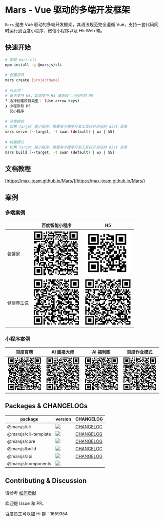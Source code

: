 # Mars - Vue 驱动的多端开发框架

`Mars` 是由 Vue 驱动的多端开发框架，其语法规范完全遵循 Vue，支持一套代码同时运行到百度小程序、微信小程序以及 H5 Web 端。 

## 快速开始

```bash
# 安装 mars-cli
npm install -g @marsjs/cli

# 创建项目
mars create [projectName]

# 可选项：
# 是否支持 H5，如需支持 H5 请选择：小程序和 H5
? 选择创建项目类型： (Use arrow keys)
❯ 小程序和 H5
  仅小程序

# 开发模式
# 如果 target 是小程序，需要用小程序开发工具打开对应的 dist 目录
mars serve [--target, -t swan (default) | wx | h5]

# 构建模式
# 如果 target 是小程序，需要用小程序开发工具打开对应的 dist 目录
mars build [--target, -t swan (default) | wx | h5]

```

## 文档教程
[https://max-team.github.io/Mars/](https://max-team.github.io/Mars/)

## 案例

### 多端案例

| | 百度智能小程序 | H5 |
|-|-|-|
| 装馨家 | ![](./docs/assets/qr-jiazhuang.png) | [![](./docs/assets/qr-jiazhuang-h5.png)](https://jia.baidu.com/m#/pages/home/index) |
| 健康养生说 | ![](./docs/assets/qr-yangsheng.png) | [![](./docs/assets/qr-yangsheng-h5.png)](https://sp0.baidu.com/5LMDcjW6BwF3otqbppnN2DJv/health.pae.baidu.com/medauth/healthpage/#/pages/list/index) |

### 小程序案例

| 百度百聘 | AI 画报大师 | AI 福利图 | 百度作业模式 |
|-|-|-|-|
| ![](./docs/assets/qr-baipin.png) | ![](./docs/assets/qr-huabao.png) | ![](./docs/assets/qr-fuli.png) | ![](./docs/assets/qr-zuoye.png) |

## Packages & CHANGELOGs

| package | version | CHANGELOG |
|-|-|-|
| @marsjs/cli | [![](https://img.shields.io/npm/v/@marsjs/cli.svg)](https://www.npmjs.com/package/@marsjs/cli) | [CHANGELOG](https://max-team.github.io/Mars/CHANGELOGS/cli.html) |
| @marsjs/cli-template | [![](https://img.shields.io/npm/v/@marsjs/cli-template.svg)](https://www.npmjs.com/package/@marsjs/cli-template) | [CHANGELOG](https://max-team.github.io/Mars/CHANGELOGS/cli-template.html) |
| @marsjs/core | [![](https://img.shields.io/npm/v/@marsjs/core.svg)](https://www.npmjs.com/package/@marsjs/core) | [CHANGELOG](https://max-team.github.io/Mars/CHANGELOGS/core.html) |
| @marsjs/build | [![](https://img.shields.io/npm/v/@marsjs/build.svg)](https://www.npmjs.com/package/@marsjs/build) | [CHANGELOG](https://max-team.github.io/Mars/CHANGELOGS/build.html) |
| @marsjs/api | [![](https://img.shields.io/npm/v/@marsjs/api.svg)](https://www.npmjs.com/package/@marsjs/api) | [CHANGELOG](https://max-team.github.io/Mars/CHANGELOGS/api.html) |
| @marsjs/components | [![](https://img.shields.io/npm/v/@marsjs/components.svg)](https://www.npmjs.com/package/@marsjs/components) | |

## Contributing & Discussion

请参考 [如何贡献](./CONTRIBUTING.md)

欢迎提 Issue 和 PR。

百度员工可以加 Hi 群：1659354
